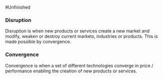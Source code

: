 #Unfinished 
### Disruption

Disruption is when new products or services create a new market and modify, weaken or destroy current markets, industries or products. This is made possible by convergence.

### Convergence

Convergence is when a set of different technologies converge in price / performance enabling the creation of new products or services.


